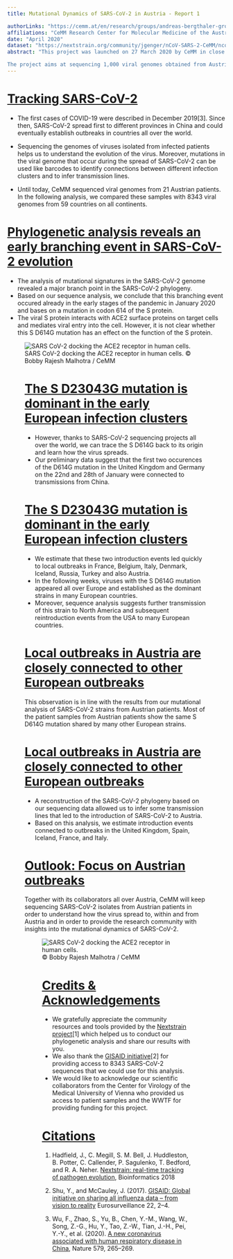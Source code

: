 ```yaml
---
title: Mutational Dynamics of SARS-CoV-2 in Austria - Report 1

authorLinks: "https://cemm.at/en/research/groups/andreas-bergthaler-group/"
affiliations: "CeMM Research Center for Molecular Medicine of the Austrian Academy of Sciences"
date: "April 2020"
dataset: "https://nextstrain.org/community/jgenger/nCoV-SARS-2-CeMM/ncov?d=map&r=region&c=region"
abstract: "This project was launched on 27 March 2020 by CeMM in close collaboration with the Medical University of Vienna. 

The project aims at sequencing 1,000 viral genomes obtained from Austrian patient-derived samples, in order to learn more about the molecular understanding of the COVID-19 pandemic and the causative pathogen. The project results will integrate Austrian viral genome data into a global map of SARS-CoV-2 mutations, which will help decipher the mutational dynamics underlying the COVID-19 pandemic."
---
```


# [Tracking SARS-CoV-2](https://nextstrain.org/community/jgenger/nCoV-SARS-2-CeMM/ncov?animate=2019-12-19,2020-04-24,0,0,15000&d=map&r=region&c=region)

* The first cases of COVID-19 were described in December 2019[3]. Since then, SARS-CoV-2 spread first to different provinces in China and could eventually establish outbreaks in countries all over the world.

* Sequencing the genomes of viruses isolated from infected patients helps us to understand the evolution of the virus. Moreover, mutations in the viral genome that occur during the spread of SARS-CoV-2 can be used like barcodes to identify connections between different infection clusters and to infer transmission lines.

* Until today, CeMM sequenced viral genomes from 21 Austrian patients. In the following analysis, we compared these samples with 8343 viral genomes from 59 countries on all continents.

# [Phylogenetic analysis reveals an early branching event in SARS-CoV-2 evolution](https://nextstrain.org/community/jgenger/nCoV-SARS-2-CeMM/ncov?c=gt-S_614&d=tree,entropy)

* The analysis of mutational signatures in the SARS-CoV-2 genome revealed a major branch point in the SARS-CoV-2 phylogeny. 
* Based on our sequence analysis, we conclude that this branching event occured already in the early stages of the pandemic in January 2020 and bases on a mutation in codon 614 of the S protein. 
* The viral S protein interacts with ACE2 surface proteins on target cells and mediates viral entry into the cell. However, it is not clear whether this S D614G mutation has an effect on the function of the S protein.

<figure class="image"><img src="https://cemm.at/fileadmin/_processed_/8/b/csm_Illustration-SARS-CoV-2_2_Bobby-Rajesh-Malhotra_CeMM_45a7e025a0.png" alt="SARS CoV-2 docking the ACE2 receptor in human cells."><figcaption>SARS CoV-2 docking the ACE2 receptor in human cells. © Bobby Rajesh Malhotra / CeMM</figcaption>

# [The S D23043G mutation is dominant in the early European infection clusters](https://nextstrain.org/community/jgenger/nCoV-SARS-2-CeMM/ncov?c=gt-S_614&dmax=2020-02-24&dmin=2020-01-11&d=map&s=Germany/BavPat1/2020)

* However, thanks to SARS-CoV-2 sequencing projects all over the world, we can trace the S D614G back to its origin and learn how the virus spreads. 
* Our preliminary data suggest that the first two occurences of the D614G mutation in the United Kingdom and Germany on the 22nd and 28th of January were connected to transmissions from China.

# [The S D23043G mutation is dominant in the early European infection clusters](https://nextstrain.org/community/jgenger/nCoV-SARS-2-CeMM/ncov?animate=2019-12-19,2020-04-24,0,0,15000&c=gt-S_614&d=map&f_region=Europe)

* We estimate that these two introduction events led quickly to local outbreaks in France, Belgium, Italy, Denmark, Iceland, Russia, Turkey and also Austria.
* In the following weeks, viruses with the S D614G mutation appeared all over Europe and established as the dominant strains in many European countries.
* Moreover, sequence analysis suggests further transmission of this strain to North America and subsequent reintroduction events from the USA to many European countries.

# [Local outbreaks in Austria are closely connected to other European outbreaks](https://nextstrain.org/community/jgenger/nCoV-SARS-2-CeMM/ncov?c=gt-S_614&f_country=Austria&d=tree)

This observation is in line with the results from our mutational analysis of SARS-CoV-2 strains from Austrian patients. Most of the patient samples from Austrian patients show the same S D614G mutation shared by many other European strains.

# [Local outbreaks in Austria are closely connected to other European outbreaks](https://nextstrain.org/community/jgenger/nCoV-SARS-2-CeMM/ncov?f_country=Austria&d=map&r=location)

* A reconstruction of the SARS-CoV-2 phylogeny based on our sequencing data allowed us to infer some transmission lines that led to the introduction of SARS-CoV-2 to Austria. 
* Based on this analysis, we estimate introduction events connected to outbreaks in the United Kingdom, Spain, Iceland, France, and Italy.

# [Outlook: Focus on Austrian outbreaks ](https://nextstrain.org/community/jgenger/nCoV-SARS-2-CeMM/ncov?c=division&f_country=Austria&d=tree,map&r=division)

Together with its collaborators all over Austria, CeMM will keep sequencing SARS-CoV-2 isolates from Austrian patients in order to understand how the virus spread to, within and from Austria and in order to provide the research community with insights into the mutational dynamics of SARS-CoV-2.

<figure class="image"><img src="https://cemm.at/fileadmin/_processed_/f/c/csm_Illustration-SARS-CoV-2_1_Bobby-Rajesh-Malhotra_CeMM_8f76ab32e9.png" alt="SARS CoV-2 docking the ACE2 receptor in human cells."><figcaption>© Bobby Rajesh Malhotra / CeMM</figcaption>

# [Credits & Acknowledgements](https://nextstrain.org/community/jgenger/nCoV-SARS-2-CeMM/ncov?d=map&r=region)
* We gratefully appreciate the community resources and tools provided by the [Nextstrain project](https://nextstrain.org/)[1] which helped us to conduct our phylogenetic analysis and share our results with you.
* We also thank the [GISAID initiative](https://www.gisaid.org/)[2] for providing access to 8343 SARS-CoV-2 sequences that we could use for this analysis.
* We would like to acknowledge our scientific collaborators from the Center for Virology of the Medical University of Vienna who provided us access to patient samples and the WWTF for providing funding for this project.

# [Citations](https://nextstrain.org/community/jgenger/nCoV-SARS-2-CeMM/ncov?d=map&r=region)

1. Hadfield, J., C. Megill, S. M. Bell, J. Huddleston, B. Potter, C. Callender, P. Sagulenko, T. Bedford, and R. A. Neher. [Nextstrain: real-time tracking of pathogen evolution](https://doi.org/10.1093/bioinformatics/bty407), Bioinformatics 2018

2. Shu, Y., and McCauley, J. (2017). [GISAID: Global initiative on sharing all influenza data – from vision to reality](https://www.eurosurveillance.org/content/10.2807/1560-7917.ES.2017.22.13.30494) Eurosurveillance 22, 2–4.

3. Wu, F., Zhao, S., Yu, B., Chen, Y.-M., Wang, W., Song, Z.-G., Hu, Y., Tao, Z.-W., Tian, J.-H., Pei, Y.-Y., et al. (2020). [A new coronavirus associated with human respiratory disease in China](https://doi.org/10.1038/s41586-020-2008-3), Nature 579, 265–269.

